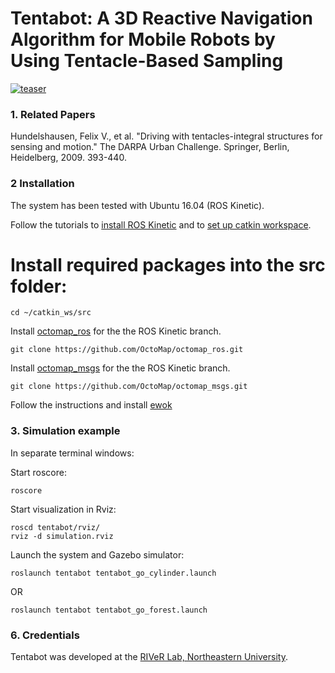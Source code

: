 # Tentabot: A 3D Reactive Navigation Algorithm for Mobile Robots by Using Tentacle-Based Sampling

[![teaser](tentabot.gif)](https://youtu.be/5vZSEuWUXe4)

### 1. Related Papers

Hundelshausen, Felix V., et al. "Driving with tentacles-integral structures for sensing and motion." The DARPA Urban Challenge. Springer, Berlin, Heidelberg, 2009. 393-440.

### 2 Installation

The system has been tested with Ubuntu 16.04 (ROS Kinetic).

Follow the tutorials to [install ROS Kinetic](http://wiki.ros.org/ROS/Installation) and to [set up catkin workspace](http://wiki.ros.org/ROS/Tutorials/InstallingandConfiguringROSEnvironment).

# Install required packages into the src folder:
```
cd ~/catkin_ws/src
```

Install [octomap_ros](https://wiki.ros.org/octomap_ros) for the the ROS Kinetic branch.
```
git clone https://github.com/OctoMap/octomap_ros.git
```

Install [octomap_msgs](http://wiki.ros.org/octomap_msgs) for the the ROS Kinetic branch.
```
git clone https://github.com/OctoMap/octomap_msgs.git
```

Follow the instructions and install [ewok](https://github.com/VladyslavUsenko/ewok/tree/ubuntu_16_04_kinetic)

### 3. Simulation example

In separate terminal windows:

Start roscore:
```
roscore
```

Start visualization in Rviz:
```
roscd tentabot/rviz/
rviz -d simulation.rviz
```

Launch the system and Gazebo simulator:
```
roslaunch tentabot tentabot_go_cylinder.launch
```
OR
```
roslaunch tentabot tentabot_go_forest.launch
```

### 6. Credentials
Tentabot was developed at the [RIVeR Lab, Northeastern University](http://robot.neu.edu/).

